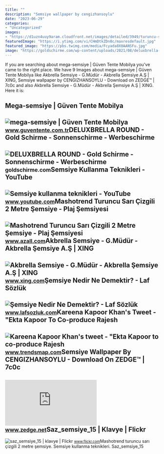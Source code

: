 ```yaml
---
title: ""
description: "Semsiye wallpaper by cengizhansoylu"
date: "2023-06-29"
categories:
- "Uncategorized"
images:
- "https://d1uzn4uuy9aram.cloudfront.net/images/detailed/3949/turuncu-sari-cizgili-2-metre-semsiye-plaj-semsiyesi-bahce-balkon-semsiye-g1s-29673.jpg?t=1645032669"
featuredImage: "https://i.ytimg.com/vi/CHmDtkZDn8c/maxresdefault.jpg"
featured_image: "https://pbs.twimg.com/media/Fcyada8X0AANSFu.jpg"
image: "https://goldschirme.com/wp-content/uploads/2021/08/deluxbrella-round-semsiye.png"
---
```


If you are searching about mega-semsiye | Güven Tente Mobilya you've came to the right place. We have 9 Images about mega-semsiye | Güven Tente Mobilya like Akbrella Semsiye - G.Müdür - Akbrella Şemsiye A.Ş | XING, Semsiye wallpaper by CENGIZHANSOYLU - Download on ZEDGE™ | 7c0c and also Akbrella Semsiye - G.Müdür - Akbrella Şemsiye A.Ş | XING. Here it is:

Mega-semsiye | Güven Tente Mobilya
----------------------------------

 ![mega-semsiye | Güven Tente Mobilya](https://www.guventente.com.tr/wp-content/uploads/2018/01/mega-semsiye.png) <small>www.guventente.com.tr</small>DELUXBRELLA ROUND - Gold Schirme - Sonnenschirme - Werbeschirme
---------------------------------------------------------------

 ![DELUXBRELLA ROUND - Gold Schirme - Sonnenschirme - Werbeschirme](https://goldschirme.com/wp-content/uploads/2021/08/deluxbrella-round-semsiye.png) <small>goldschirme.com</small>Semsiye Kullanma Teknikleri - YouTube
-------------------------------------

 ![Semsiye kullanma teknikleri - YouTube](https://i.ytimg.com/vi/CHmDtkZDn8c/maxresdefault.jpg) <small>www.youtube.com</small>Mashotrend Turuncu Sarı Çizgili 2 Metre Şemsiye - Plaj Şemsiyesi
----------------------------------------------------------------

 ![Mashotrend Turuncu Sarı Çizgili 2 Metre Şemsiye - Plaj Şemsiyesi](https://d1uzn4uuy9aram.cloudfront.net/images/detailed/3949/turuncu-sari-cizgili-2-metre-semsiye-plaj-semsiyesi-bahce-balkon-semsiye-g1s-29673.jpg?t=1645032669) <small>www.azall.com</small>Akbrella Semsiye - G.Müdür - Akbrella Şemsiye A.Ş | XING
--------------------------------------------------------

 ![Akbrella Semsiye - G.Müdür - Akbrella Şemsiye A.Ş | XING](https://profile-images.xing.com/images/d2cb96de9203468c4976cac5521cbc7a-1/akbrella-semsiye.1024x1024.jpg) <small>www.xing.com</small>Şemsiye Nedir Ne Demektir? - Laf Sözlük
---------------------------------------

 ![Şemsiye Nedir Ne Demektir? - Laf Sözlük](http://4.bp.blogspot.com/_CjGIWI38_fw/TLL53hB57KI/AAAAAAAACKc/E1DS0BrJvM0/s1600/semsiye.jpg) <small>www.lafsozluk.com</small>Kareena Kapoor Khan's Tweet - "Ekta Kapoor To Co-produce Rajesh
---------------------------------------------------------------

 ![Kareena Kapoor Khan's tweet - "Ekta Kapoor to co-produce Rajesh](https://pbs.twimg.com/media/Fcyada8X0AANSFu.jpg) <small>www.trendsmap.com</small>Semsiye Wallpaper By CENGIZHANSOYLU - Download On ZEDGE™ | 7c0c
---------------------------------------------------------------

 ![Semsiye wallpaper by CENGIZHANSOYLU - Download on ZEDGE™ | 7c0c](https://fsa.zobj.net/crop.php?r=zf2MLyEw-2f7-evvApZM64N3knd8-bc-S532AoduMvErTVrlkouWeZXNpiE5QfmLwxfIbiiM46AtBKOo07lSj_JX124jMojhtwzjM103p3ZK2MoZouvS7hwg8cGAQ4zUvoBmA6jVuAx-ay7Bx2MhY3j17N-Sk_KwJFhoHTDpq2SsxKIai6lo6PVKRQwhfiNcTow_DlcMVd_i4C2h) <small>www.zedge.net</small>Saz\_semsiye\_15 | Klavye | Flickr
----------------------------------

 ![saz_semsiye_15 | klavye | Flickr](https://live.staticflickr.com/5213/5522315291_b1dda12c57_z.jpg) <small>www.flickr.com</small>Mashotrend turuncu sarı çizgili 2 metre şemsiye. Semsiye kullanma teknikleri. Saz\_semsiye\_15
